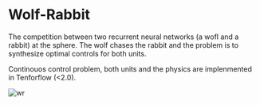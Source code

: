 # Wolf-Rabbit
The competition between two recurrent neural networks (a wofl and a rabbit) at the sphere. The wolf chases the rabbit and the problem is to synthesize optimal controls for both units. 

Continouos control problem, both units and the physics are implenmented in Tenforflow (<2.0).
 


![wr](https://user-images.githubusercontent.com/73900267/98024297-1c4dce00-1dd6-11eb-8a18-9e3db4ef6671.jpg)

